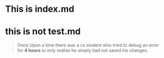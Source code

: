 # This is index.md
# this is not test.md
> Once Upon a time there was a cs student who tried to debug an error for **4 hours** to only realize he simply had not saved his changes. 

